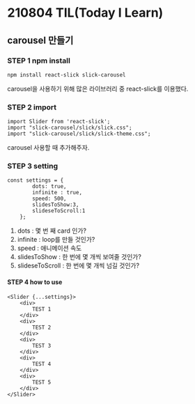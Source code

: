 # 210804 TIL(Today I Learn)
## carousel 만들기

### STEP 1 npm install
```
npm install react-slick slick-carousel
```
carousel을 사용하기 위해 많은 라이브러리 중 react-slick를 이용했다.  

### STEP 2 import
```
import Slider from 'react-slick';
import "slick-carousel/slick/slick.css";
import "slick-carousel/slick/slick-theme.css";
```
carousel 사용할 때 추가해주자.

### STEP 3 setting
```
const settings = {
        dots: true,
        infinite : true,
        speed: 500,
        slidesToShow:3,
        slideseToScroll:1
    };
```

1. dots : 몇 번 째 card 인가?
2. infinite : loop를 만들 것인가?
3. speed : 애니메이션 속도
4. slidesToShow : 한 번에 몇 개씩 보여줄 것인가?
5. slideseToScroll : 한 번에 몇 개씩 넘길 것인가?

#### STEP 4 how to use
```
<Slider {...settings}>
    <div>
        TEST 1
    </div>
    <div>
        TEST 2
    </div>
    <div>
        TEST 3
    </div>
    <div>
        TEST 4
    </div>
    <div>
        TEST 5
    </div>
</Slider>
```
